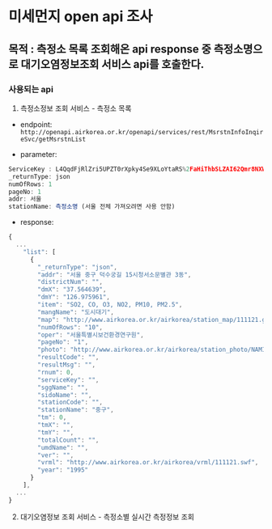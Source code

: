 # 미세먼지 open api 조사

## 목적 : 측정소 목록 조회해온 api response 중 측정소명으로 대기오염정보조회 서비스 api를 호출한다.

### 사용되는 api

1. 측정소정보 조회 서비스 - 측정소 목록

- endpoint: `http://openapi.airkorea.or.kr/openapi/services/rest/MsrstnInfoInqireSvc/getMsrstnList`

- parameter:
```javascript
ServiceKey : L4QqdFjRlZri5UPZT0rXpky4Se9XLoYtaRS%2FaHiThbSLZAI62Qmr8NXWT1yWEcdaBUNEs4OWe3G06c0gCxiz5w%3D%3D
_returnType: json
numOfRows: 1
pageNo: 1
addr: 서울
stationName: 측정소명 (서울 전체 가져오려면 사용 안함)
```

- response:
```javascript
{
  ...
    "list": [
      {
        "_returnType": "json",
        "addr": "서울 중구 덕수궁길 15시청서소문별관 3동",
        "districtNum": "",
        "dmX": "37.564639",
        "dmY": "126.975961",
        "item": "SO2, CO, O3, NO2, PM10, PM2.5",
        "mangName": "도시대기",
        "map": "http://www.airkorea.or.kr/airkorea/station_map/111121.gif",
        "numOfRows": "10",
        "oper": "서울특별시보건환경연구원",
        "pageNo": "1",
        "photo": "http://www.airkorea.or.kr/airkorea/station_photo/NAMIS/station_images/111121/INSIDE_OTHER_1.JPG",
        "resultCode": "",
        "resultMsg": "",
        "rnum": 0,
        "serviceKey": "",
        "sggName": "",
        "sidoName": "",
        "stationCode": "",
        "stationName": "중구",
        "tm": 0,
        "tmX": "",
        "tmY": "",
        "totalCount": "",
        "umdName": "",
        "ver": "",
        "vrml": "http://www.airkorea.or.kr/airkorea/vrml/111121.swf",
        "year": "1995"
      }
    ],
  ...
}
```


2. 대기오염정보 조회 서비스 - 측정소별 실시간 측정정보 조회
